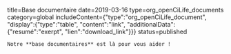 title=Base documentaire
date=2019-03-16
type=org_openCiLife_documents
category=global
includeContent={"type":"org_openCiLife_document", "display":{"type":"table", "content":"link", "additionalData":{"resumé":"exerpt", "lien":"download_link"}}}
status=published
~~~~~~
Notre **base documentaires** est là pour vous aider !